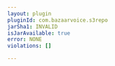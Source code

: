 ```yaml
---
layout: plugin
pluginId: com.bazaarvoice.s3repo
jarSha1: INVALID
isJarAvailable: true
error: NONE
violations: []

---
```

